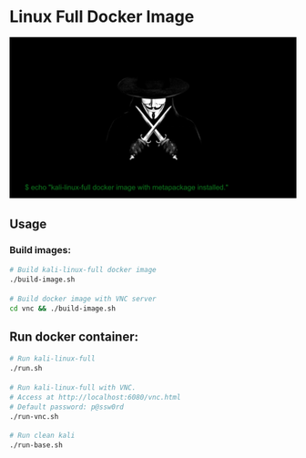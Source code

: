 #  Linux Full Docker Image

![Kali image with kali-linux-full metapackage installed.](v.jpg)

## Usage

### Build images:

```sh
# Build kali-linux-full docker image
./build-image.sh

# Build docker image with VNC server
cd vnc && ./build-image.sh
```

## Run docker container:

```sh
# Run kali-linux-full
./run.sh

# Run kali-linux-full with VNC. 
# Access at http://localhost:6080/vnc.html
# Default password: p@ssw0rd
./run-vnc.sh

# Run clean kali
./run-base.sh
```

